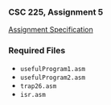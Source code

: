 ### CSC 225, Assignment 5

[Assignment Specification](http://users.csc.calpoly.edu/~cesiu/csc225/assignments/asgn5.pdf)

### Required Files
* `usefulProgram1.asm`
* `usefulProgram2.asm`
* `trap26.asm`
* `isr.asm`
